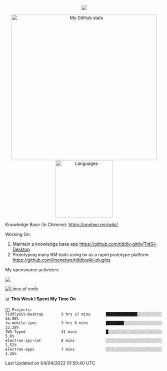 <a href="https://github.com/linonetwo">
    <p align="center">
        <img src="https://github-profile-trophy.vercel.app/?username=linonetwo&column=7&theme=onedark"/>
    </p>
</a>
<a align="center" href="https://github.com/linonetwo">
  <p align="center">
    <img src="https://github-readme-stats.vercel.app/api?username=linonetwo&show_icons=true&count_private=true" alt="My GitHub stats" width="465"/>
    <img src="https://github-readme-stats.vercel.app/api/top-langs/?username=linonetwo&layout=compact&langs_count=10" alt="Languages" height="183">
  </p>
</a>

Knowledge Base (In Chinese): https://onetwo.ren/wiki/

Working On: 

1. Maintain a knowledge base app https://github.com/tiddly-gittly/TidGi-Desktop
1. Prototyping many KM tools using tw as a rapid prototype platform https://github.com/linonetwo/tiddlywiki-plugins

My opensource activieies:

![](https://visitor-badge.glitch.me/badge?page_id=linonetwo.linonetwo)

<!--START_SECTION:waka-->
![Lines of code](https://img.shields.io/badge/From%20Hello%20World%20I%27ve%20Written-2%20Million%20lines%20of%20code-blue)

📊 **This Week I Spent My Time On** 

```text
🐱‍💻 Projects: 
TiddlyGit-Desktop        5 hrs 17 mins       ██████████████░░░░░░░░░░░   56.98% 
tw-mobile-sync           3 hrs 6 mins        ████████░░░░░░░░░░░░░░░░░   33.38% 
TW5-Typed                31 mins             █░░░░░░░░░░░░░░░░░░░░░░░░   5.6% 
electron-ipc-cat         8 mins              ░░░░░░░░░░░░░░░░░░░░░░░░░   1.52% 
electron-apps            7 mins              ░░░░░░░░░░░░░░░░░░░░░░░░░   1.26%

```


 Last Updated on 04/04/2022 01:50:40 UTC
<!--END_SECTION:waka-->
